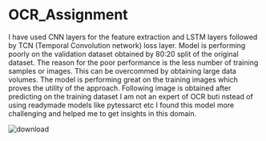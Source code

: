 # OCR_Assignment
I have used CNN layers for the feature extraction and LSTM layers followed by TCN (Temporal Convolution network) loss layer. Model is performing poorly on the validation dataset obtained by 80:20 split of the original dataset. The reason for the poor performance is the less number of training  samples or images. This can be overcommed by obtaining large data volumes. The model is performing great on the training images which proves the utility of the approach. 
Following image is obtained after predicting on the training dataset
I am not an expert of OCR buti nstead of using readymade models like pytessarct etc I found this model more challenging and helped me to get insights in this domain.


![download](https://user-images.githubusercontent.com/74661892/130097894-14450503-37c9-4237-8e83-cfa017efa514.png)

